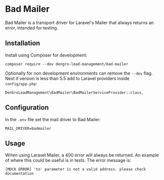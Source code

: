 # Bad Mailer

Bad Mailer is a transport driver for Laravel's Mailer that always returns an error, intended for testing.

## Installation

Install using Composer for development:

```
composer require --dev dengro-lead-management/bad-mailer
```

Optionally for non development environments can remove the `--dev` flag. Next if version is less than 5.5 add to Laravel providers inside `config/app.php`:

```
DenGroLeadManagement\BadMailer\BadMailerServiceProvider::class,
```

## Configuration

In the `.env` file set the mail driver to Bad Mailer:

```
MAIL_DRIVER=badmailer
```

## Usage

WHen using Laravel Mailer, a 400 error will always be returned. An example of where this could be useful is in tests. The error message is:

```
[MOCK ERROR] 'to' parameter is not a valid address. please check documentation
```
